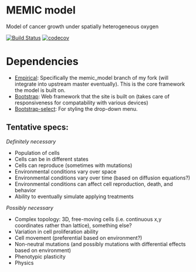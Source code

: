 # MEMIC model
Model of cancer growth under spatially heterogeneous oxygen

[![Build Status](https://travis-ci.com/emilydolson/memic_model.svg?branch=master)](https://travis-ci.com/emilydolson/memic_model) [![codecov](https://codecov.io/gh/emilydolson/memic_model/branch/master/graph/badge.svg)](https://codecov.io/gh/emilydolson/memic_model)

# Dependencies

- [Empirical](https://github.com/emilydolson/Empirical/tree/memic_model): Specifically the memic_model branch of my fork (will integrate into upstream master eventually). This is the core framework the model is built on.
- [Bootstrap](https://getbootstrap.com/): Web framework that the site is built on (takes care of responsiveness for compatability with various devices)
- [Bootstrap-select](https://developer.snapappointments.com/bootstrap-select/): For styling the drop-down menu.

## Tentative specs:

*Definitely necessary*
- Population of cells
- Cells can be in different states
- Cells can reproduce (sometimes with mutations)
- Environmental conditions vary over space
- Environmental conditions vary over time (based on diffusion equations?)
- Environmental conditions can affect cell reproduction, death, and behavior
- Ability to eventually simulate applying treatments

*Possibly necessary*
- Complex topology: 3D, free-moving cells (i.e. continuous x,y coordinates rather than lattice), something else?
- Variation in cell proliferation ability
- Cell movement (preferential based on environment?)
- Non-neutral mutations (and possibly mutations with differential effects based on environment)
- Phenotypic plasticity
- Physics
